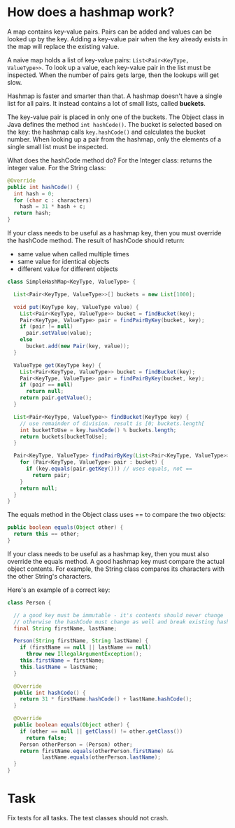 # How does a hashmap work?

A map contains key-value pairs.
Pairs can be added and values can be looked up by the key.
Adding a key-value pair when the key already exists in the map will replace the existing value.

A naive map holds a list of key-value pairs: `List<Pair<KeyType, ValueType>>`.
To look up a value, each key-value pair in the list must be inspected.
When the number of pairs gets large, then the lookups will get slow.

Hashmap is faster and smarter than that.
A hashmap doesn't have a single list for all pairs.
It instead contains a lot of small lists, called **buckets**.

The key-value pair is placed in only one of the buckets.
The Object class in Java defines the method `int hashCode()`.
The bucket is selected based on the key: the hashmap calls `key.hashCode()` and calculates the bucket number.
When looking up a pair from the hashmap, only the elements of a single small list must be inspected.

What does the hashCode method do?
For the Integer class: returns the integer value.
For the String class:
```java
@Override
public int hashCode() {
  int hash = 0;
  for (char c : characters)
    hash = 31 * hash + c;
  return hash;
}
```

If your class needs to be useful as a hashmap key, then you must override the hashCode method.
The result of hashCode should return:
* same value when called multiple times
* same value for identical objects
* different value for different objects

```java
class SimpleHashMap<KeyType, ValueType> {

  List<Pair<KeyType, ValueType>>[] buckets = new List[1000];

  void put(KeyType key, ValueType value) {
    List<Pair<KeyType, ValueType>> bucket = findBucket(key);
    Pair<KeyType, ValueType> pair = findPairByKey(bucket, key);
    if (pair != null)
      pair.setValue(value);
    else
      bucket.add(new Pair(key, value));
  }

  ValueType get(KeyType key) {
    List<Pair<KeyType, ValueType>> bucket = findBucket(key);
    Pair<KeyType, ValueType> pair = findPairByKey(bucket, key);
    if (pair == null)
      return null;
    return pair.getValue();
  }

  List<Pair<KeyType, ValueType>> findBucket(KeyType key) {
    // use remainder of division. result is [0; buckets.length[
    int bucketToUse = key.hashCode() % buckets.length;
    return buckets[bucketToUse];
  }

  Pair<KeyType, ValueType> findPairByKey(List<Pair<KeyType, ValueType>>bucket, KeyType key) {
    for (Pair<KeyType, ValueType> pair : bucket) {
      if (key.equals(pair.getKey())) // uses equals, not ==
        return pair;
    }
    return null;
  }
}
```

The equals method in the Object class uses == to compare the two objects:
```java
public boolean equals(Object other) {
  return this == other;
}
```

If your class needs to be useful as a hashmap key, then you must also override the equals method.
A good hashmap key must compare the actual object contents.
For example, the String class compares its characters with the other String's characters.

Here's an example of a correct key:

```java
class Person {

  // a good key must be immutable - it's contents should never change
  // otherwise the hashCode must change as well and break existing hashmap entries
  final String firstName, lastName;

  Person(String firstName, String lastName) {
    if (firstName == null || lastName == null)
      throw new IllegalArgumentException();
    this.firstName = firstName;
    this.lastName = lastName;
  }

  @Override
  public int hashCode() {
    return 31 * firstName.hashCode() + lastName.hashCode();
  }

  @Override
  public boolean equals(Object other) {
    if (other == null || getClass() != other.getClass())
      return false;
    Person otherPerson = (Person) other;
    return firstName.equals(otherPerson.firstName) &&
           lastName.equals(otherPerson.lastName);
  }
}
```

# Task

Fix tests for all tasks.
The test classes should not crash.
